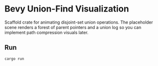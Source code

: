 # Bevy Union-Find Visualization

Scaffold crate for animating disjoint-set union operations. The placeholder scene renders a forest of parent pointers and a union log so you can implement path compression visuals later.

## Run

```
cargo run
```
